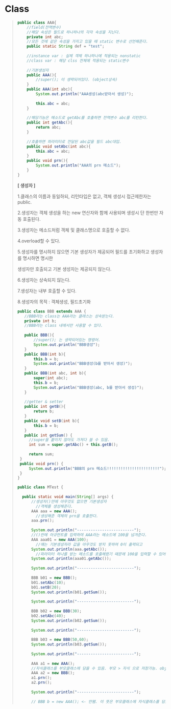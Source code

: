 # Class

> ```java
> public class AAA{
>     //field(전역변수)
>     //해당 속성은 필드로 하나하나의 각자 속성을 지닌다.
>     private int abc;
>     //모든 것에 같은 속성을 가지고 있을 때 static 변수로 선언해준다.
>     public static String def = "test";
>     
>     //instance var : 실제 객체 하나하나에 적용되는 nonstatic
>     //class var : 해당 clss 전체에 적용되는 static변수
>     
>     //기본생성자
>     public AAA(){
>         //super(); 이 생략되어있다. (object상속)
>     }
>     public AAA(int abc){
>         System.out.println("AAA생성(abc받아서 생성)");
>         
>         this.abc = abc;
>     }
>     
>     //해당기능은 메소드로 getAbc를 호출하면 전역변수 abc를 리턴한다.
>     public int getAbc(){
>         return abc;
>     }
>     
>     //호출하면 파라미터로 전달된 abc값을 필드 abc대입.
>     public void setAbc(int abc){
>         this.abc = abc;
>     }
>     public void prn(){
>         System.out.println("AAA의 prn 메소드");
>     }
> }
> ```
>
> **[ 생성자 ]**
>
> 1.클래스의 이름과 동일하되, 리턴타입은 없고, 객체 생성시 접근제한자는 public.
>
> 2.생성자는 객체 생성을 하는 new 연산자와 함께 사용되며 생성시 단 한번만 자동 호출된다.
>
> 3.생성자는 메소드처럼 객체 및 클래스명으로 호출할 수 없다.
>
> 4.overload할 수 있다.
>
> 5.생성자를 명시하지 않으면 기본 생성자가 제공되어 필드를 초기화하고 생성자를 명시하면 명시한
>
> 생성자만 호출되고 기본 생성자는 제공되지 않는다.
>
> 6.생성자는 상속되지 않는다.
>
> 7.생성자는 내부 호출할 수 있다.
>
> 8.생성자의 목적 : 객체생성, 필드초기화
>
>  ```java
> public class BBB extends AAA {
>     //BBB라는 class는 AAA라는 클래스는 상속받는다.
>     private int b;
>     //BBB라는 class 내에서만 사용할 수 있다.
>     
>     public BBB(){
>         //super(); 는 생략되어있는 명령어.
>         System.out.println("BBB생성");
>     }
>     public BBB(int b){
>         this.b = b;
>         System.out.println("BBB생성(b를 받아서 생성)");
>     }
>     public BBB(int abc, int b){
>         super(int abc);
>         this.b = b;
>         System.out.println("BBB생성(abc, b를 받아서 생성)");
>     }
>     
>     //getter & setter
>     public int getB(){
>         return b;
>     }
>     public void setB(int b){
>         this.b = b;
>     }
>     public int getSum() {
> 		//super을 붙이지 않아도 가져다 쓸 수 있음.
> 		int sum = super.getAbc() + this.getB();
> 		
> 		return sum;
> 	}
> 	public void prn() {
> 		System.out.println("BBB의 prn 메소드!!!!!!!!!!!!!!!!!!!!!!!");
> 	}
> }
>  ```
>
> ```java
> public class MTest {
> 	
> 	public static void main(String[] args) {
> 		//생성자()안에 아무것도 없으면 기본생성자
>         //객체를 생성해준다.
> 		AAA aaa = new AAA();
>         //생성해준 객체의 prn을 호출한다.
> 		aaa.prn();
> 		
> 		System.out.println("-------------------------");
> 		//()안에 아규먼트를 입력하여 AAA라는 메소드에 100을 넘겨준다.
> 		AAA aaa01 = new AAA(100);
>         //얘는 기본생성자라 값을 아무것도 받지 못하여 0이 출력되고
> 		System.out.println(aaa.getAbc());
>         //파라미터 하나를 받는 메소드를 호출해왔기 때문에 100을 입력할 수 있어서 100출력
> 		System.out.println(aaa01.getAbc());
> 		
> 		System.out.println("-------------------------");
> 		
> 		BBB b01 = new BBB();
> 		b01.setAbc(10);
> 		b01.setB(20);
> 		System.out.println(b01.getSum());
> 		
> 		System.out.println("-------------------------");
> 		
> 		BBB b02 = new BBB(30);
> 		b02.setAbc(40);
> 		System.out.println(b02.getSum());
> 		
> 		System.out.println("-------------------------");
> 		
> 		BBB b03 = new BBB(50,60);
> 		System.out.println(b03.getSum());
> 		
> 		System.out.println("-------------------------");
> 		
> 		AAA a1 = new AAA();
> 		//자식클래스를 부모클래스에 담을 수 있음. 부모 > 자식 으로 저장가능. object가 제일음. 모든 클래스를 상속이니까.
> 		AAA a2 = new BBB();
> 		a1.prn();
> 		a2.prn();
> 		
> 		System.out.println("-------------------------");
> 		
> 		// BBB b = new AAA(); <- 안됌. 이 뜻은 부모클래스에 자식클래스를 담을 수 없음. 그래서 오류.
> ```
>
> 
>
>  
>
>  
>
>  
>
> 